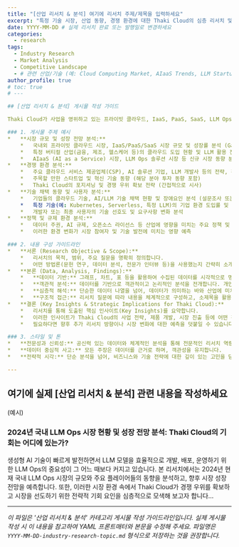 ```yaml
---
title: "[산업 리서치 & 분석] 여기에 리서치 주제/제목을 입력하세요"
excerpt: "특정 기술 시장, 산업 동향, 경쟁 환경에 대한 Thaki Cloud의 심층 리서치 및 분석 자료"
date: YYYY-MM-DD # 실제 리서치 완료 또는 발행일로 변경하세요
categories:
  - research
tags:
  - Industry Research
  - Market Analysis
  - Competitive Landscape
  - # 관련 산업/기술 (예: Cloud Computing Market, AIaaS Trends, LLM Startups)
author_profile: true
# toc: true
# --- 

## [산업 리서치 & 분석] 게시물 작성 가이드

Thaki Cloud가 사업을 영위하고 있는 프라이빗 클라우드, IaaS, PaaS, SaaS, LLM Ops 관련 시장 및 산업에 대한 깊이 있는 리서치와 분석 결과를 공유합니다. 데이터 기반의 객관적인 자료를 통해 Thaki Cloud의 시장 이해도와 전략적 사고를 보여주고, 업계 전문가 및 잠재적 투자자/파트너에게 신뢰를 주는 것을 목표로 합니다.

### 1. 게시물 주제 예시
*   **시장 규모 및 성장 전망 분석:**
    *   국내외 프라이빗 클라우드 시장, IaaS/PaaS/SaaS 시장 규모 및 성장률 분석 (Gartner, IDC 등 공신력 있는 자료 인용)
    *   특정 버티컬 산업(금융, 제조, 헬스케어 등)의 클라우드 도입 현황 및 LLM 활용 전망
    *   AIaaS (AI as a Service) 시장, LLM Ops 솔루션 시장 등 신규 시장 동향 분석
*   **경쟁 환경 분석:**
    *   주요 클라우드 서비스 제공업체(CSP), AI 솔루션 기업, LLM 개발사 등의 전략, 강점, 약점 비교 분석
    *   주목할 만한 스타트업 및 혁신 기술 동향 (해당 분야 투자 동향 포함)
    *   Thaki Cloud의 포지셔닝 및 경쟁 우위 확보 전략 (간접적으로 시사)
*   **기술 채택 동향 및 사용자 분석:**
    *   기업들의 클라우드 기술, AI/LLM 기술 채택 현황 및 장애요인 분석 (설문조사 또는 인터뷰 결과 인용 가능)
    *   특정 기술(예: Kubernetes, Serverless, 특정 LLM)의 기업 환경 도입률 및 성공/실패 사례 분석
    *   개발자 또는 최종 사용자의 기술 선호도 및 요구사항 변화 분석
*   **정책 및 규제 환경 분석:**
    *   데이터 주권, AI 규제, 오픈소스 라이선스 등 산업에 영향을 미치는 주요 정책 및 규제 변화 분석
    *   이러한 환경 변화가 시장 참여자 및 기술 발전에 미치는 영향 예측

### 2. 내용 구성 가이드라인
*   **서론 (Research Objective & Scope):**
    *   리서치의 목적, 범위, 주요 질문을 명확히 정의합니다.
    *   어떤 방법론(문헌 연구, 데이터 분석, 전문가 인터뷰 등)을 사용했는지 간략히 소개합니다.
*   **본론 (Data, Analysis, Findings):**
    *   **데이터 기반:** 그래프, 차트, 표 등을 활용하여 수집된 데이터를 시각적으로 명확하게 제시합니다. 데이터 출처는 반드시 명시합니다.
    *   **객관적 분석:** 데이터를 기반으로 객관적이고 논리적인 분석을 전개합니다. 개인적인 의견이나 추측은 명확히 구분합니다.
    *   **심층적 해석:** 단순한 데이터 나열을 넘어, 데이터가 의미하는 바와 산업에 미치는 영향을 심층적으로 해석합니다.
    *   **구조적 접근:** 리서치 질문에 따라 내용을 체계적으로 구성하고, 소제목을 활용하여 가독성을 높입니다.
*   **결론 (Key Insights & Strategic Implications for Thaki Cloud):**
    *   리서치를 통해 도출된 핵심 인사이트(Key Insights)를 요약합니다.
    *   이러한 인사이트가 Thaki Cloud의 사업 전략, 제품 개발, 시장 진출 등에 어떤 전략적 시사점(Strategic Implications)을 주는지 설명합니다.
    *   필요하다면 향후 추가 리서치 방향이나 시장 변화에 대한 예측을 덧붙일 수 있습니다.

### 3. 스타일 및 톤
*   **전문성과 신뢰성:** 공신력 있는 데이터와 체계적인 분석을 통해 전문적인 리서치 역량을 보여줍니다.
*   **데이터 중심적 사고:** 모든 주장은 데이터를 근거로 하며, 객관성을 유지합니다.
*   **전략적 시각:** 단순 분석을 넘어, 비즈니스와 기술 전략에 대한 깊이 있는 고민을 담아냅니다.

---
```


## 여기에 실제 [산업 리서치 & 분석] 관련 내용을 작성하세요

(예시)

### 2024년 국내 LLM Ops 시장 현황 및 성장 전망 분석: Thaki Cloud의 기회는 어디에 있는가?

생성형 AI 기술이 빠르게 발전하면서 LLM 모델을 효율적으로 개발, 배포, 운영하기 위한 LLM Ops의 중요성이 그 어느 때보다 커지고 있습니다. 본 리서치에서는 2024년 현재 국내 LLM Ops 시장의 규모와 주요 플레이어들의 동향을 분석하고, 향후 시장 성장 전망을 예측합니다. 또한, 이러한 시장 환경 속에서 Thaki Cloud가 경쟁 우위를 확보하고 시장을 선도하기 위한 전략적 기회 요인을 심층적으로 모색해 보고자 합니다...

---

_이 파일은 '산업 리서치 & 분석' 카테고리 게시물 작성 가이드라인입니다. 실제 게시물 작성 시 이 내용을 참고하여 YAML 프론트매터와 본문을 수정해 주세요. 파일명은 `YYYY-MM-DD-industry-research-topic.md` 형식으로 저장하는 것을 권장합니다._

